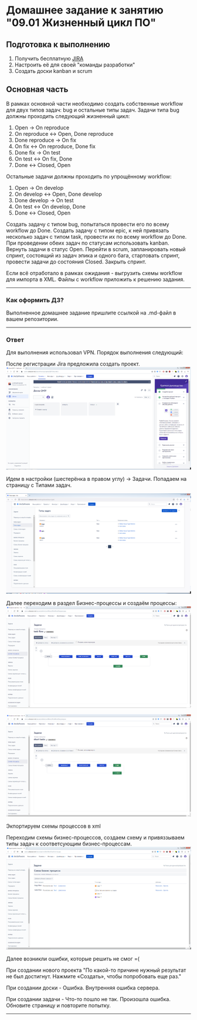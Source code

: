 # Домашнее задание к занятию "09.01 Жизненный цикл ПО"

## Подготовка к выполнению
1. Получить бесплатную [JIRA](https://www.atlassian.com/ru/software/jira/free)
2. Настроить её для своей "команды разработки"
3. Создать доски kanban и scrum

## Основная часть
В рамках основной части необходимо создать собственные workflow для двух типов задач: bug и остальные типы задач. Задачи типа bug должны проходить следующий жизненный цикл:
1. Open -> On reproduce
2. On reproduce <-> Open, Done reproduce
3. Done reproduce -> On fix
4. On fix <-> On reproduce, Done fix
5. Done fix -> On test
6. On test <-> On fix, Done
7. Done <-> Closed, Open

Остальные задачи должны проходить по упрощённому workflow:
1. Open -> On develop
2. On develop <-> Open, Done develop
3. Done develop -> On test
4. On test <-> On develop, Done
5. Done <-> Closed, Open

Создать задачу с типом bug, попытаться провести его по всему workflow до Done. Создать задачу с типом epic, к ней привязать несколько задач с типом task, провести их по всему workflow до Done. При проведении обеих задач по статусам использовать kanban. Вернуть задачи в статус Open.
Перейти в scrum, запланировать новый спринт, состоящий из задач эпика и одного бага, стартовать спринт, провести задачи до состояния Closed. Закрыть спринт.

Если всё отработало в рамках ожидания - выгрузить схемы workflow для импорта в XML. Файлы с workflow приложить к решению задания.

---

### Как оформить ДЗ?

Выполненное домашнее задание пришлите ссылкой на .md-файл в вашем репозитории.

---

### Ответ

Для выполнения использовал VPN. Порядок выполнения следующий: 

После регистрации Jira предложила создать проект. 
![](pics/1.png)

Идем в настройки (шестерёнка в правом углу) -> Задачи. Попадаем на страницу с Типами задач. 

![](pics/2.png)

Далее переходим в раздел Бизнес-процессы и создаём процессы:
![](pics/3.png)

![](pics/4.png)

Экпортируем схемы процессов в xml 
[](bugs_flow.xml)

[](tasks_flow.xml)

Переходим схемы бизнес-процессов, создаем схему и привяззываем типы задач к соответсующим бизнес-процессам.
![](pics/5.png)

Далее возникли ошибки, которые решить не смог =(

При создании нового проекта "По какой-то причине нужный результат не был достигнут. Нажмите «Создать», чтобы попробовать еще раз."

При создании доски - Ошибка. Внутренняя ошибка сервера.

При создании задачи - Что-то пошло не так. Произошла ошибка. Обновите страницу и повторите попытку.






---

